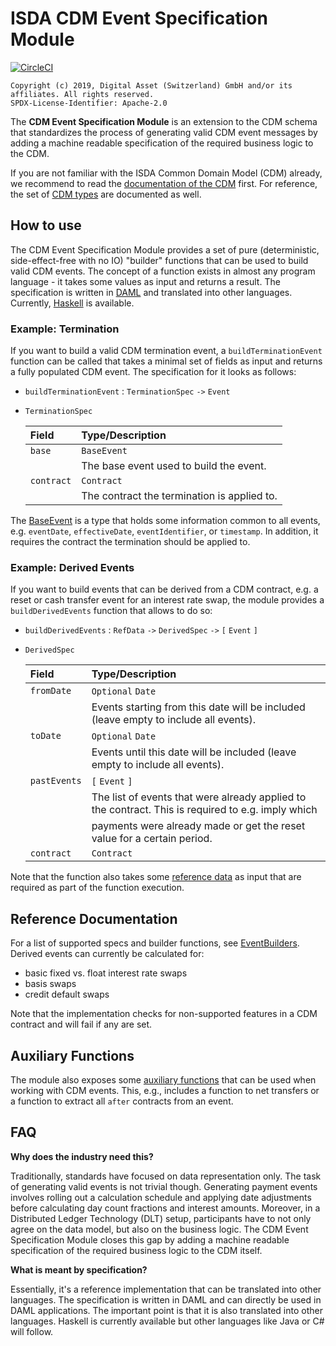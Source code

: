 # ISDA CDM Event Specification Module
[![CircleCI](https://circleci.com/gh/DACH-NY/lib-cdm-event-specification-module/tree/master.svg?style=svg&circle-token=1a44258602b7de642ef59d7ffcb61734bd88c89b)](https://circleci.com/gh/DACH-NY/lib-cdm-event-specification-module/tree/master)


    Copyright (c) 2019, Digital Asset (Switzerland) GmbH and/or its affiliates. All rights reserved.
    SPDX-License-Identifier: Apache-2.0

The **CDM Event Specification Module** is an extension to the CDM schema that standardizes the process of generating valid CDM event messages by adding a machine readable specification of the required business logic to the CDM.

If you are not familiar with the ISDA Common Domain Model (CDM) already, we recommend to read the [documentation of the CDM](https://portal.cdm.rosetta-technology.io) first. For reference, the set of [CDM types](docs/autogen/CdmTypes.md) are documented as well.

## How to use

The CDM Event Specification Module provides a set of pure (deterministic, side-effect-free with no IO) "builder" functions that can be used to build valid CDM events. The concept of a function exists in almost any program language - it takes some values as input and returns a result. The specification is written in [DAML](daml) and translated into other languages. Currently, [Haskell](haskell) is available.


### Example: Termination
If you want to build a valid CDM termination event, a `buildTerminationEvent` function can be called that takes a minimal set of fields as input and returns a fully populated CDM event. The specification for it looks as follows:

* `buildTerminationEvent` : `TerminationSpec` `->` `Event`

* `TerminationSpec`

  | Field      | Type/Description |
  | :--------- | :----------------
  | `base`     | `BaseEvent`
  |            | The base event used to build the event.
  | `contract` | `Contract`
  |            | The contract the termination is applied to.

The [BaseEvent](docs/autogen/EventBuilder.md) is a type that holds some information common to all events, e.g. `eventDate`, `effectiveDate`, `eventIdentifier`, or `timestamp`. In addition, it requires the contract the termination should be applied to.

### Example: Derived Events
If you want to build events that can be derived from a CDM contract, e.g. a reset or cash transfer event for an interest rate swap, the module provides a `buildDerivedEvents` function that allows to do so:

* `buildDerivedEvents` : `RefData` `->` `DerivedSpec` `->` `[` `Event` `]`

* `DerivedSpec`

  | Field        | Type/Description |
  | :----------- | :----------------
  | `fromDate`   | `Optional` `Date`
  |              | Events starting from this date will be included (leave empty to include all events).
  | `toDate`     | `Optional` `Date`
  |              | Events until this date will be included (leave empty to include all events).
  | `pastEvents` | `[` `Event` `]`
  |              | The list of events that were already applied to the contract. This is required to e.g. imply which
  |              | payments were already made or get the reset value for a certain period.
  | `contract`   | `Contract`

Note that the function also takes some [reference data](docs/autogen/RefData.md) as input that are required as part of the function execution.

## Reference Documentation

For a list of supported specs and builder functions, see [EventBuilders](docs/autogen/EventBuilder.md). Derived events can currently be calculated for:
* basic fixed vs. float interest rate swaps
* basis swaps
* credit default swaps

Note that the implementation checks for non-supported features in a CDM contract and will fail if any are set.

## Auxiliary Functions

The module also exposes some [auxiliary functions](docs/autogen/Auxiliary.md) that can be used when working with CDM events. This, e.g., includes a function to net transfers or a function to extract all `after` contracts from an event.

## FAQ

**Why does the industry need this?**

Traditionally, standards have focused on data representation only. The task of generating valid events is not trivial though. Generating payment events involves rolling out a calculation schedule and applying date adjustments before calculating day count fractions and interest amounts. Moreover, in a Distributed Ledger Technology (DLT) setup, participants have to not only agree on the data model, but also on the business logic. The CDM Event Specification Module closes this gap by adding a machine readable specification of the required business logic to the CDM itself.

**What is meant by specification?**

Essentially, it's a reference implementation that can be translated into other languages. The specification is written in DAML and can directly be used in DAML applications. The important point is that it is also translated into other languages. Haskell is currently available but other languages like Java or C# will follow.

